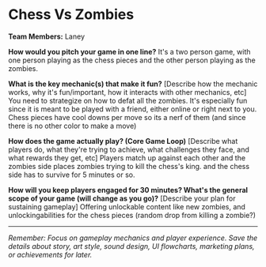 # Chess Vs Zombies

**Team Members:** Laney

**How would you pitch your game in one line?**
It's a two person game, with one person playing as the chess pieces and the other person playing as the zombies.

**What is the key mechanic(s) that make it fun?**
[Describe how the mechanic works, why it's fun/important, how it interacts with other mechanics, etc]
You need to strategize on how to defat all the zombies. It's especially fun since it is meant to be played with a friend, either online or right next to you.
Chess pieces have cool downs per move so its a nerf of them (and since there is no other color to make a move)

**How does the game actually play? (Core Game Loop)**
[Describe what players do, what they're trying to achieve, what challenges they face, and what rewards they get, etc]
Players match up against each other and the zombies side places zombies trying to kill the chess's king. and the chess side has to survive for 5 minutes or so.

**How will you keep players engaged for 30 minutes? What's the general scope of your game (will change as you go)?**
[Describe your plan for sustaining gameplay]
Offering unlockable content like new zombies, and unlockingabilities for the chess pieces (random drop from killing a zombie?)

---
*Remember: Focus on gameplay mechanics and player experience. Save the details about story, art style, sound design, UI flowcharts, marketing plans, or achievements for later.*
